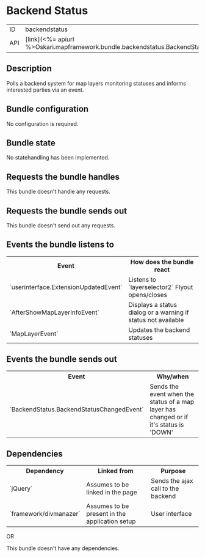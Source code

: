 # Backend Status

<table class="table">
  <tr>
    <td>ID</td><td>backendstatus</td>
  </tr>
  <tr>
    <td>API</td><td>[link](<%= apiurl %>Oskari.mapframework.bundle.backendstatus.BackendStatusBundleInstance.html)</td>
  </tr>
</table>

## Description

Polls a backend system for map layers monitoring statuses and informs interested parties via an event.

## Bundle configuration

No configuration is required.

## Bundle state

No statehandling has been implemented.

## Requests the bundle handles

This bundle doesn't handle any requests.

## Requests the bundle sends out

This bundle doesn't send out any requests.

## Events the bundle listens to

<table class="table">
  <tr>
    <th>Event</th><th>How does the bundle react</th>
  </tr>
  <tr>
    <td>`userinterface.ExtensionUpdatedEvent`</td>
    <td>Listens to `layerselector2` Flyout opens/closes</td>
  </tr>
  <tr>
    <td>`AfterShowMapLayerInfoEvent`</td>
    <td>Displays a status dialog or a warning if status not available</td>
  </tr>
  <tr>
    <td>`MapLayerEvent`</td>
    <td>Updates the backend statuses</td>
  </tr>
</table>

## Events the bundle sends out

<table class="table">
  <tr>
    <th>Event</th><th>Why/when</th>
  </tr>
  <tr>
    <td>`BackendStatus.BackendStatusChangedEvent`</td>
    <td>Sends the event when the status of a map layer has changed or if it's status is 'DOWN'</td>
  </tr>
</table>

## Dependencies

<table class="table">
  <tr>
    <th>Dependency</th><th>Linked from</th><th>Purpose</th>
  </tr>
  <tr>
    <td>`jQuery`</td>
    <td>Assumes to be linked in the page</td>
    <td>Sends the ajax call to the backend</td>
  </tr>
  <tr>
    <td>`framework/divmanazer`</td>
    <td>Assumes to be present in the application setup</td>
    <td>User interface</td>
  </tr>
</table>

OR

This bundle doesn't have any dependencies.
